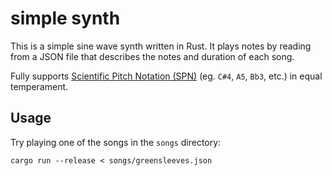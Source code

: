 # simple synth

This is a simple sine wave synth written in Rust. It plays notes by reading from a JSON file that describes the notes and duration of each song.

Fully supports [Scientific Pitch Notation (SPN)](https://en.wikipedia.org/wiki/Scientific_pitch_notation) (eg. `C#4`, `A5`, `Bb3`, etc.) in equal temperament.

## Usage

Try playing one of the songs in the `songs` directory:

```
cargo run --release < songs/greensleeves.json
```
